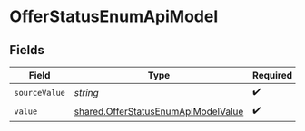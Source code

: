 # OfferStatusEnumApiModel


## Fields

| Field                                                                                      | Type                                                                                       | Required                                                                                   | Description                                                                                |
| ------------------------------------------------------------------------------------------ | ------------------------------------------------------------------------------------------ | ------------------------------------------------------------------------------------------ | ------------------------------------------------------------------------------------------ |
| `sourceValue`                                                                              | *string*                                                                                   | :heavy_check_mark:                                                                         | N/A                                                                                        |
| `value`                                                                                    | [shared.OfferStatusEnumApiModelValue](../../models/shared/offerstatusenumapimodelvalue.md) | :heavy_check_mark:                                                                         | N/A                                                                                        |
